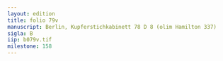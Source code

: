 ```yaml
---
layout: edition
title: folio 79v
manuscript: Berlin, Kupferstichkabinett 78 D 8 (olim Hamilton 337)
sigla: B
iip: b079v.tif
milestone: 158
---
```

